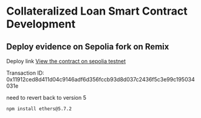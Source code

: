 # Collateralized Loan Smart Contract Development
## Deploy evidence on Sepolia fork on Remix

Deploy link [View the contract on sepolia testnet](https://sepolia.etherscan.io/tx/0x11912ced8d411d04c9146adf6d356fccb93d8d037c2436f5c3e99c195034031e)

Transaction ID: 0x11912ced8d411d04c9146adf6d356fccb93d8d037c2436f5c3e99c195034031e

need to revert back to version 5
```
npm install ethers@5.7.2
```
